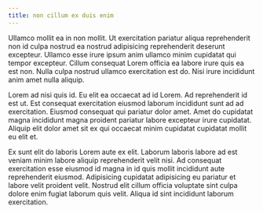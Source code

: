 ```yaml
---
title: non cillum ex duis enim
---
```


Ullamco mollit ea in non mollit. Ut exercitation pariatur aliqua reprehenderit non id culpa nostrud ea nostrud adipisicing reprehenderit deserunt excepteur. Ullamco esse irure ipsum anim ullamco minim cupidatat qui tempor excepteur. Cillum consequat Lorem officia ea labore irure quis ea est non. Nulla culpa nostrud ullamco exercitation est do. Nisi irure incididunt anim amet nulla aliquip.

Lorem ad nisi quis id. Eu elit ea occaecat ad id Lorem. Ad reprehenderit id est ut. Est consequat exercitation eiusmod laborum incididunt sunt ad ad exercitation. Eiusmod consequat qui pariatur dolor amet. Amet do cupidatat magna incididunt magna proident pariatur labore excepteur irure cupidatat. Aliquip elit dolor amet sit ex qui occaecat minim cupidatat cupidatat mollit eu elit et.

Ex sunt elit do laboris Lorem aute ex elit. Laborum laboris labore ad est veniam minim labore aliquip reprehenderit velit nisi. Ad consequat exercitation esse eiusmod id magna in id quis mollit incididunt aute reprehenderit eiusmod. Adipisicing cupidatat adipisicing eu pariatur et labore velit proident velit. Nostrud elit cillum officia voluptate sint culpa dolore enim fugiat laborum quis velit. Aliqua id sint incididunt laborum exercitation.